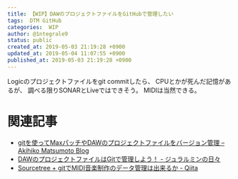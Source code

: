 ```yaml
---
title: 【WIP】DAWのプロジェクトファイルをGitHubで管理したい
tags:  DTM GitHub
categories:  WIP
author: @1ntegrale9
status: public
created_at: 2019-05-03 21:19:28 +0900
updated_at: 2019-05-04 11:07:55 +0900
published_at: 2019-05-03 21:19:28 +0900
---
```

Logicのプロジェクトファイルをgit commitしたら、
CPUとかが死んだ記憶があるが、
調べる限りSONARとLiveではできそう。
MIDIは当然できる。

# 関連記事
- [gitを使ってMaxパッチやDAWのプロジェクトファイルをバージョン管理 – Akihiko Matsumoto Blog](http://akihikomatsumoto.com/blog/?p=1081)
- [DAWのプロジェクトファイルはGitで管理しよう！ - ジュラルミンの日々](http://d.hatena.ne.jp/durarumin/20130126/1359180539)
- [Sourcetree + gitでMIDI音楽制作のデータ管理は出来るか - Qiita](https://qiita.com/cassetteTape/items/1d562528d9a3bed3b423)
